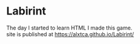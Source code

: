 # Labirint
The day I started to learn HTML I made this game. <br>
site is published at https://alxtca.github.io/Labirint/
